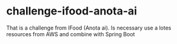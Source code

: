 # challenge-ifood-anota-ai
That is a challenge from IFood (Anota ai). Is necessary use a lotes resources from AWS and combine with Spring Boot
